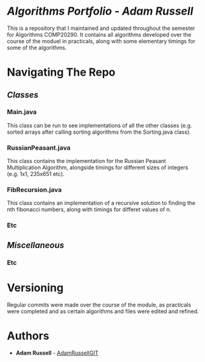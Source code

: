# *Algorithms Portfolio - Adam Russell*

This is a repository that I maintained and updated throughout the semester for Algorithms COMP20290. It contains all algorithms developed over the course of the moduel in practicals, along with some elementary timings for some of the algorithms.

# Navigating The Repo

## *Classes*

### Main.java
This class can be run to see implementations of all the other classes (e.g. sorted arrays after calling sorting algorithms from the Sorting.java class). 

### RussianPeasant.java
This class contains the implementation for the Russian Peasant Multiplication Algorithm, alongside timings for different sizes of integers (e.g. 1x1, 235x651 etc).

### FibRecursion.java
This class contains an implementation of a recursive solution to finding the nth fibonacci numbers, along with timings for differet values of n.

### Etc

## *Miscellaneous*

### Etc

# Versioning

Regular commits were made over the course of the module, as practicals were completed and as certain algorithms and files were edited and refined.

# Authors

* **Adam Russell** - [AdamRussellGIT](https://github.com/AdamRussellGIT)
